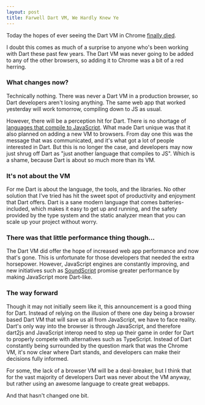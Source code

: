 ```yaml
---
layout: post
title: Farwell Dart VM, We Hardly Knew Ye
---
```


Today the hopes of ever seeing the Dart VM in Chrome [finally died](http://news.dartlang.org/2015/03/dart-for-entire-web.html).


I doubt this comes as much of a surprise to anyone who's been working with Dart these past few years. The Dart VM was never going to be added to any of the other browsers, so adding it to Chrome was a bit of a red herring.


### What changes now?
Technically nothing. There was never a Dart VM in a production browser, so Dart developers aren't losing anything. The same web app that worked yesterday will work tomorrow, compiling down to JS as usual.

However, there will be a perception hit for Dart. There is no shortage of [languages that compile to JavaScript](https://github.com/jashkenas/coffeescript/wiki/List-of-languages-that-compile-to-JS). What made Dart unique was that it also planned on adding a new VM to browsers. From day one this was the message that was communicated, and it's what got a lot of people interested in Dart. But this is no longer the case, and developers may now just shrug off Dart as "just another language that compiles to JS". Which is a shame, because Dart is about so much more than its VM.

### It's not about the VM
For me Dart is about the language, the tools, and the libraries. No other solution that I've tried has hit the sweet spot of productivity and enjoyment that Dart offers. Dart is a sane modern language that comes batteries-included, which makes it easy to get up and running, and the safety provided by the type system and the static analyzer mean that you can scale up your project without worry.

### There was that little performance thing though...
The Dart VM did offer the hope of increased web app performance and now that's gone. This is unfortunate for those developers that needed the extra horsepower. However, JavaScript engines are constantly improving, and new initiatives such as [SoundScript](https://developers.google.com/v8/experiments) promise greater performance by making JavaScript more Dart-like.

### The way forward
Though it may not initially seem like it, this announcement is a good thing for Dart. Instead of relying on the illusion of there one day being a browser based Dart VM that will save us all from JavaScript, we have to face reality. Dart's only way into the browser is through JavaScript, and therefore dart2js and JavaScript interop need to step up their game in order for Dart to properly compete with alternatives such as TypeScript. Instead of Dart constantly being surrounded by the question mark that was the Chrome VM, it's now clear where Dart stands, and developers can  make their decisions fully informed.

For some, the lack of a browser VM will be a deal-breaker, but I think that for the vast majority of developers Dart was never about the VM anyway, but rather using an awesome language to create great webapps. 

And that hasn't changed one bit.